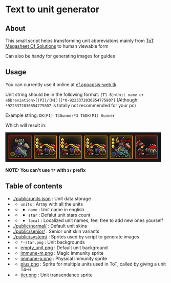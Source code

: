 # Text to unit generator

## About

This small script helps transforming unit abbreviatons mainly from [ToT Megasheet Of Solutions](https://docs.google.com/spreadsheets/d/1lp1PwicC9QwwQye32IwLriIV0H4OQcrcpWPYDbxeu30) to human viewable form

Can also be handy for generating images for guides

## Usage

You can currently use it online at [ef.apoapsis-web.tk](https://ef.apoapsis-web.tk/)

Unit string should be in the following format: `[T1-6]<Unit name or abbreviation>[(PI)/(MI)][*0-9223372036854775807]` (Although `*9223372036854775807` is totally not recommended for your pc)

Example string: `DK(PI) T3Gunner*3 T6DK(MI) Gunner`

Which will result in:

![Example image with units](public/example_image.png)

**NOTE: You can't use `T*` with `Sr` prefix**

## Table of contents

- [./public/units.json](units.json) : Unit data storage
- - `units`  : Array with all the units
- - - `name` : Unit name in english
- - - `star` : Defalut unit stars count
- - - `local` : Localized unit names, feel free to add new ones yourself
- [./public/normal/](public/normal) : Default unit skins
- [./public/senior/](public/senior) : Senior unit skin variants
- [./public/system/](public/system) : Sprites used by script to generate images
- - `*-star.png` : Unit backgrounds
- - [empty_unit.png](public/system/empty_unit.png) : Default unit background
- - [immune-m.png](public/system/immune-m.png) : Magic immunity sprite
- - [immune-p.png](public/system/immune-p.png) : Physical immunity sprite
- - [plus.png](public/system/plus.png) : Sprite for multiple units used in ToT, called by giving a unit T4-6
- - [tier.png](system/tier.png) : Unit transendance sprite